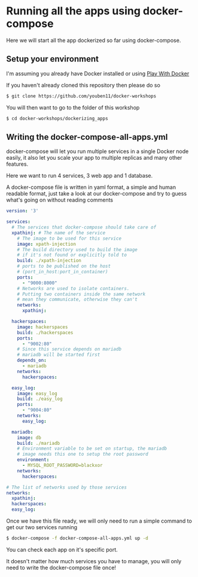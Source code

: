 # Running all the apps using docker-compose

Here we will start all the app dockerized so far using docker-compose.

## Setup your environment

I'm assuming you already have Docker installed or using [Play With Docker](https://labs.play-with-docker.com/)

If you haven't already cloned this repository then please do so

```bash
$ git clone https://github.com/youben11/docker-workshops
```

You will then want to go to the folder of this workshop

```bash
$ cd docker-workshops/dockerizing_apps
```

## Writing the docker-compose-all-apps.yml

docker-compose will let you run multiple services in a single Docker node easily, it also let you scale your app to multiple replicas and many other features.

Here we want to run 4 services, 3 web app and 1 database.

A docker-compose file is written in yaml format, a simple and human readable format, just take a look at our docker-compose and try to guess what's going on without reading comments

```yaml
version: '3'

services:
  # The services that docker-compose should take care of
  xpathinj: # The name of the service
    # The image to be used for this service
    image: xpath-injection
    # The build directory used to build the image
    # if it's not found or explicitly told to
    build: ./xpath-injection
    # ports to be published on the host
    # (port_in_host:port_in_container)
    ports:
      - "9000:8000"
    # Networks are used to isolate containers.
    # Putting two containers inside the same network
    # mean they communicate, otherwise they can't
    networks:
      xpathinj:

  hackerspaces:
    image: hackerspaces
    build: ./hackerspaces
    ports:
      - "9002:80"
    # Since this service depends on mariadb
    # mariadb will be started first
    depends_on:
      - mariadb
    networks:
      hackerspaces:

  easy_log:
    image: easy_log
    build: ./easy_log
    ports:
      - "9004:80"
    networks:
      easy_log:

  mariadb:
    image: db
    build: ./mariadb
    # Environment variable to be set on startup, the mariadb
    # image needs this one to setup the root password
    environment:
      - MYSQL_ROOT_PASSWORD=blackxor
    networks:
      hackerspaces:

# The list of networks used by those services
networks:
  xpathinj:
  hackerspaces:
  easy_log:
```

Once we have this file ready, we will only need to run a simple command to get our two services running

```bash
$ docker-compose -f docker-compose-all-apps.yml up -d
```

You can check each app on it's specific port.

It doesn't matter how much services you have to manage, you will only need to write the docker-compose file once!
